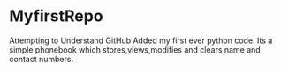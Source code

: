 # MyfirstRepo
Attempting to Understand GitHub
Added my first ever python code. Its a simple phonebook which stores,views,modifies and clears name and contact numbers.
